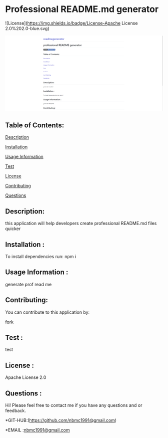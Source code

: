 # Professional README.md generator


  ![License](https://img.shields.io/badge/License-Apache License 2.0%202.0-blue.svg)


  ![](https://github.com/nbmc1991/readmegenerator/blob/main/visual/2020-11-13.png)


## Table of Contents:


[Description](#description)


[Installation](#installation                                                  )

[Usage Information](#usage)


[Test](#test)


[License](#license)


[Contributing](#contributing)


[Questions](#questions)



## Description:

this application will help developers create professional README.md files quicker

## Installation :

To install dependencies run:
npm i

## Usage Information :

generate prof read me

## Contributing: 

You can contribute to this application by:

fork

## Test :


test

## License :

 Apache License 2.0


## Questions :
Hi! 
Please feel free to contact me if you have any questions and     or feedback.


*GIT-HUB:(https://github.com/nbmc1991@gmail.com)

*EMAIL :nbmc1991@gmail.com
  

